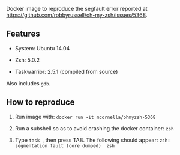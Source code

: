 Docker image to reproduce the segfault error reported at
https://github.com/robbyrussell/oh-my-zsh/issues/5368.

## Features

- System: Ubuntu 14.04

- Zsh: 5.0.2

- Taskwarrior: 2.5.1 (compiled from source)

Also includes `gdb`.

## How to reproduce

1. Run image with:
   `docker run -it mcornella/ohmyzsh-5368`

2. Run a subshell so as to avoid crashing the docker container:
   `zsh`

3. Type `task `, then press TAB. The following should appear:
   `zsh: segmentation fault (core dumped)  zsh`
